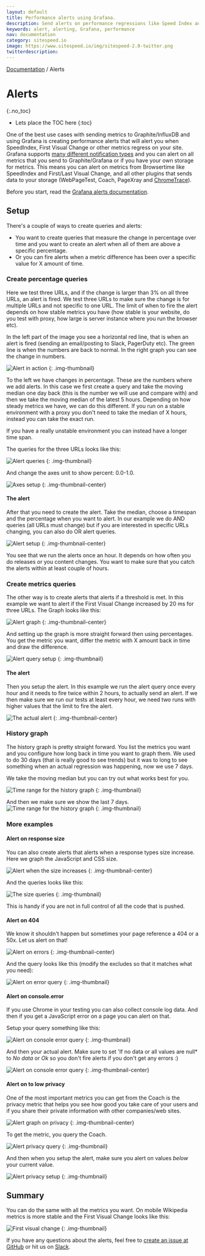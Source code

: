 ```yaml
---
layout: default
title: Performance alerts using Grafana.
description: Send alerts on performance regressions like Speed Index and First Visual Change to Slack or Pager Duty or email.
keywords: alert, alerting, Grafana, performance
nav: documentation
category: sitespeed.io
image: https://www.sitespeed.io/img/sitespeed-2.0-twitter.png
twitterdescription:
---
```

[Documentation]({{site.baseurl}}/documentation/sitespeed.io/) / Alerts

# Alerts
{:.no_toc}

* Lets place the TOC here
{:toc}


One of the best use cases with sending metrics to Graphite/InfluxDB and using Grafana is creating performance alerts that will alert you when SpeedIndex, First Visual Change or other metrics regress on your site. Grafana supports [many different notification types](http://docs.grafana.org/alerting/notifications/) and you can alert on all metrics that you send to Graphite/Grafana or if you have your own storage for metrics. This means you can alert on metrics from Browsertime like SpeedIndex and First/Last Visual Change, and all other plugins that sends data to your storage (WebPageTest, Coach, PageXray and [ChromeTrace](https://github.com/betit/chrometrace-sitespeedio-plugin)).

Before you start, read the [Grafana alerts documentation](https://grafana.com/docs/grafana/latest/alerting/rules/).


## Setup

There's a couple of ways to create queries and alerts:
* You want to create queries that measure the change in percentage over time and you want to create an alert when all of them are above a specific percentage.
* Or you can fire alerts when a metric difference has been over a specific value for X amount of time.


### Create percentage queries

Here we test three URLs, and if the change is larger than 3% on all three URLs, an alert is fired. We test three URLs to make sure the change is for multiple URLs and not specific to one URL. The limit of when to fire the alert depends on how stable metrics you have (how stable is your website, do you test with proxy, how large is server instance where you run the browser etc).


In the left part of the image you see a horizontal red line, that is when an alert is fired (sending an email/posting to Slack, PagerDuty etc). The green line is when the numbers are back to normal. In the right graph you can see the change in numbers.

![Alert in action]({{site.baseurl}}/img/alerts/alerts-in-action.png)
{: .img-thumbnail}

To the left we have changes in percentage. These are the numbers where we add alerts. In this case we first create a query and take the moving median one day back (this is the number we will use and compare with) and then we take the moving median of the latest 5 hours. Depending on how steady metrics we have, we can do this different. If you run on a stable environment with a proxy you don't need to take the median of X hours, instead you can take the exact run.

If you have a really unstable environment you can instead have a longer time span.

The queries for the three URLs looks like this:

![Alert queries]({{site.baseurl}}/img/alerts/alert-queries.png)
{: .img-thumbnail}


And change the axes unit to show percent: 0.0-1.0.

![Axes setup]({{site.baseurl}}/img/alerts/axes.png)
{: .img-thumbnail-center}

#### The alert
After that you need to create the alert. Take the median, choose a timespan and the percentage when you want to alert. In our example we do AND queries (all URLs must change) but if you are interested in specific URLs changing, you can also do OR alert queries.

![Alert setup]({{site.baseurl}}/img/alerts/alert-setup2.png)
{: .img-thumbnail-center}

You see that we run the alerts once an hour. It depends on how often you do releases or you content changes. You want to make sure that you catch the alerts within at least couple of hours.


### Create metrics queries
The other way is to create alerts that alerts if a threshold is met. In this example we want to alert if the First Visual Change increased by 20 ms for three URLs. The Graph looks like this:

![Alert graph]({{site.baseurl}}/img/alerts/alerts-difference-graph.png)
{: .img-thumbnail-center}

And setting up the graph is more straight forward then using percentages. You get the metric you want, differ the metric with X amount back in time and draw the difference.

![Alert query setup]({{site.baseurl}}/img/alerts/alerts-difference.jpg)
{: .img-thumbnail}

#### The alert
Then you setup the alert. In this example we run the alert query once every hour and it needs to fire twice within 2 hours, to actually send an alert. If we then make sure we run our tests at least every hour, we need two runs with higher values that the limit to fire the alert.

![The actual alert]({{site.baseurl}}/img/alerts/alerts-difference-setup.png)
{: .img-thumbnail-center}


### History graph

The history graph is pretty straight forward. You list the metrics you want and you configure how long back in time you want to graph them. We used to do 30 days (that is really good to see trends) but it was to long to see something when an actual regression was happening, now we use 7 days.

We take the moving median but you can try out what works best for you.

![Time range for the history graph]({{site.baseurl}}/img/alerts/history-queries.png)
{: .img-thumbnail}


And then we make sure we show the last 7 days.
![Time range for the history graph]({{site.baseurl}}/img/alerts/history-time-range.png)
{: .img-thumbnail}

### More examples

#### Alert on response size
You can also create alerts that alerts when a response types size increase. Here we graph the JavaScript and CSS size.

![Alert when the size increases]({{site.baseurl}}/img/alerts/by-size.png)
{: .img-thumbnail-center}

And the queries looks like this:

![The size queries]({{site.baseurl}}/img/alerts/by-size-queries.png)
{: .img-thumbnail}

This is handy if you are not in full control of all the code that is pushed.

#### Alert on 404

We know it shouldn't happen but sometimes your page reference a 404 or a 50x. Let us alert on that!

![Alert on errors]({{site.baseurl}}/img/alerts/response-code.png)
{: .img-thumbnail-center}

And the query looks like this (modify the excludes so that it matches what you need):

![Alert on error query]({{site.baseurl}}/img/alerts/response-code-query.png)
{: .img-thumbnail}

#### Alert on console.error
If you use Chrome in your testing you can also collect console log data. And then if you get a JavaScript error on a page you can alert on that.

Setup your query something like this:

![Alert on console error query]({{site.baseurl}}/img/alerts/console-alert-query.jpg)
{: .img-thumbnail}

And then your actual alert. Make sure to set 'If no data or all values are null* to *No data* or *Ok* so you don't fire alerts if you don't get any errors :)

![Alert on console error query]({{site.baseurl}}/img/alerts/console-alert-setup.jpg)
{: .img-thumbnail-center}

#### Alert on to low privacy

One of the most important metrics you can get from the Coach is the privacy metric that helps you see how good you take care of your users and if you share their private information with other companies/web sites.

![Alert graph on privacy]({{site.baseurl}}/img/alerts/alert-privacy-graph.jpg)
{: .img-thumbnail-center}


To get the metric, you query the Coach.

![Alert privacy query]({{site.baseurl}}/img/alerts/alert-privacy-query.jpg)
{: .img-thumbnail}

And then when you setup the alert, make sure you alert on values *below* your current value.

![Alert privacy setup]({{site.baseurl}}/img/alerts/alert-privacy.jpg)
{: .img-thumbnail}

## Summary

You can do the same with all the metrics you want. On mobile Wikipedia metrics is more stable and the First Visual Change looks like this:

![First visual change]({{site.baseurl}}/img/alerts/first-visual-change2.png)
{: .img-thumbnail}

If you have any questions about the alerts, feel free to [create an issue at GitHub](https://github.com/sitespeedio/sitespeed.io/issues/new?title=Alerts) or hit us on [Slack](https://sitespeedio.herokuapp.com).
